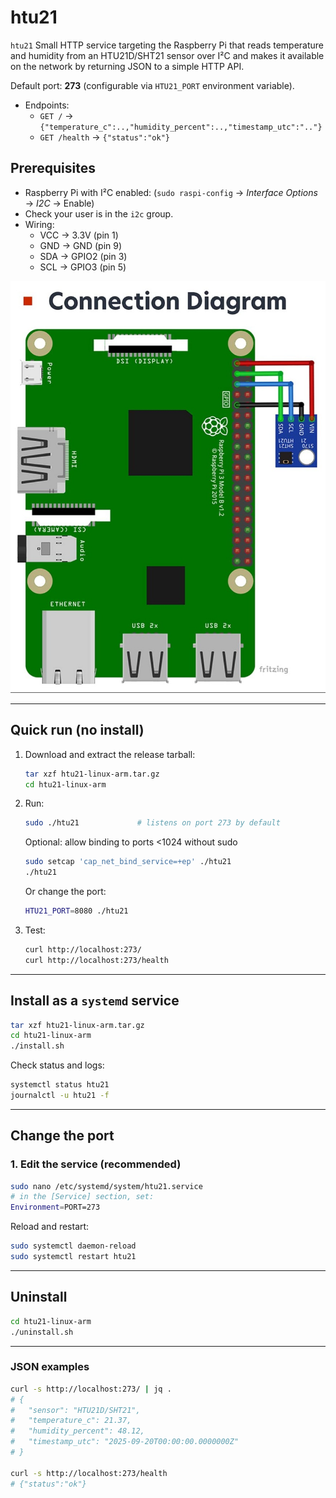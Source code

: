 # htu21

`htu21` Small HTTP service targeting the Raspberry Pi that reads temperature and humidity from an HTU21D/SHT21 sensor over I²C and makes it available on the network by returning JSON to a simple HTTP API.

Default port: **273** (configurable via `HTU21_PORT` environment variable).

- Endpoints:
  - `GET /` → `{"temperature_c":..,"humidity_percent":..,"timestamp_utc":".."}`
  - `GET /health` → `{"status":"ok"}`

## Prerequisites

- Raspberry Pi with I²C enabled: (`sudo raspi-config` → *Interface Options* → *I2C* → Enable)
- Check your user is in the `i2c` group.
- Wiring:  
  - VCC → 3.3V (pin 1)
  - GND → GND (pin 9)
  - SDA → GPIO2 (pin 3)
  - SCL → GPIO3 (pin 5)

![HTU21 sensor wiring diagram](htu21.jpg)

---

## Quick run (no install)

1. Download and extract the release tarball:
   ```bash
   tar xzf htu21-linux-arm.tar.gz
   cd htu21-linux-arm
   ```

2. Run:
   ```bash
   sudo ./htu21             # listens on port 273 by default
   ```
   Optional: allow binding to ports <1024 without sudo
   ```bash
   sudo setcap 'cap_net_bind_service=+ep' ./htu21
   ./htu21
   ```
   Or change the port:
   ```bash
   HTU21_PORT=8080 ./htu21
   ```

3. Test:
   ```bash
   curl http://localhost:273/
   curl http://localhost:273/health
   ```

---

## Install as a `systemd` service

```bash
tar xzf htu21-linux-arm.tar.gz
cd htu21-linux-arm
./install.sh
```

Check status and logs:

```bash
systemctl status htu21
journalctl -u htu21 -f
```


---

## Change the port

### 1. Edit the service (recommended)

```bash
sudo nano /etc/systemd/system/htu21.service
# in the [Service] section, set:
Environment=PORT=273
```

Reload and restart:

```bash
sudo systemctl daemon-reload
sudo systemctl restart htu21
```

---

## Uninstall

```bash
cd htu21-linux-arm
./uninstall.sh
```

---

### JSON examples

```bash
curl -s http://localhost:273/ | jq .
# {
#   "sensor": "HTU21D/SHT21",
#   "temperature_c": 21.37,
#   "humidity_percent": 48.12,
#   "timestamp_utc": "2025-09-20T00:00:00.0000000Z"
# }

curl -s http://localhost:273/health
# {"status":"ok"}
```